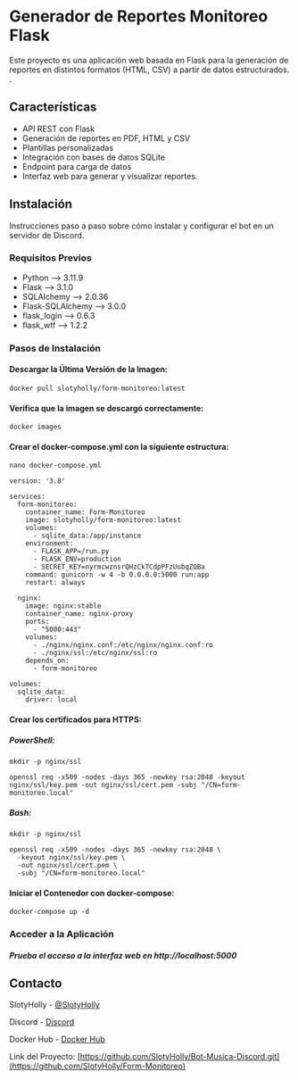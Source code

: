 # Generador de Reportes Monitoreo Flask

Este proyecto es una aplicación web basada en Flask para la generación de reportes en distintos formatos (HTML, CSV) a partir de datos estructurados.
.

## Características

- API REST con Flask
- Generación de reportes en PDF, HTML y CSV
- Plantillas personalizadas
- Integración con bases de datos SQLite
- Endpoint para carga de datos
- Interfaz web para generar y visualizar reportes.

## Instalación

Instrucciones paso a paso sobre cómo instalar y configurar el bot en un servidor de Discord.

### Requisitos Previos

- Python --> 3.11.9
- Flask --> 3.1.0
- SQLAlchemy --> 2.0.36
- Flask-SQLAlchemy --> 3.0.0
- flask_login --> 0.6.3
- flask_wtf --> 1.2.2

### Pasos de Instalación

#### Descargar la Última Versión de la Imagen:
```git
docker pull slotyholly/form-monitoreo:latest
```
#### Verifica que la imagen se descargó correctamente:
```git
docker images
```
#### Crear el docker-compose.yml con la siguiente estructura:
```git
nano docker-compose.yml
```

```git
version: '3.8'

services:
  form-monitoreo:
    container_name: Form-Monitoreo
    image: slotyholly/form-monitoreo:latest
    volumes:
      - sqlite_data:/app/instance
    environment:
      - FLASK_APP=/run.py
      - FLASK_ENV=production
      - SECRET_KEY=nyrmcwznsrQHzCkTCdpPFzUubqZQBa
    command: gunicorn -w 4 -b 0.0.0.0:5000 run:app
    restart: always

  nginx:
    image: nginx:stable
    container_name: nginx-proxy
    ports:
      - "5000:443"
    volumes:
      - ./nginx/nginx.conf:/etc/nginx/nginx.conf:ro
      - ./nginx/ssl:/etc/nginx/ssl:ro
    depends_on:
      - form-monitoreo

volumes:
  sqlite_data:
    driver: local

```

#### Crear los certificados para HTTPS:

##### PowerShell:

```git
mkdir -p nginx/ssl
```

```git
openssl req -x509 -nodes -days 365 -newkey rsa:2048 -keyout nginx/ssl/key.pem -out nginx/ssl/cert.pem -subj "/CN=form-monitoreo.local"
```

##### Bash:

```git
mkdir -p nginx/ssl
```

```git
openssl req -x509 -nodes -days 365 -newkey rsa:2048 \
  -keyout nginx/ssl/key.pem \
  -out nginx/ssl/cert.pem \
  -subj "/CN=form-monitoreo.local"

```

#### Iniciar el Contenedor con docker-compose:

```git
docker-compose up -d
```

### Acceder a la Aplicación

##### Prueba el acceso a la interfaz web en http://localhost:5000

## Contacto

SlotyHolly - [@SlotyHolly](https://twitter.com/SlotyHolly)

Discord - [Discord](https://discord.gg/SlotyHolly)

Docker Hub - [Docker Hub](https://hub.docker.com/u/slotyholly)

Link del Proyecto: [https://github.com/SlotyHolly/Bot-Musica-Discord.git](https://github.com/SlotyHolly/Form-Monitoreo)
